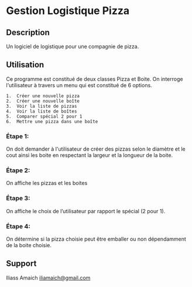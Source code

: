 # Gestion Logistique Pizza

## Description

Un logiciel de logistique pour une compagnie de pizza.

## Utilisation
Ce programme est constitué de deux classes Pizza et Boite. On interroge l'utilisateur à travers un menu qui est constitué de 6 options.

    1.	Créer une nouvelle pizza 
    2.	Créer une nouvelle boîte
    3.	Voir la liste de pizzas
    4.	Voir la liste de boîtes
    5.	Comparer spécial 2 pour 1
    6.	Mettre une pizza dans une boîte

### Étape 1: 
On doit demander à l'utilisateur de créer des pizzas selon le diamètre et le cout ainsi les boite en respectant la largeur et la longueur de la boite.
### Étape 2:
On affiche les pizzas et les boites 
### Étape 3:
On affiche le choix de l’utilisateur par rapport le spécial (2 pour 1).
### Étape 4:
On détermine si la pizza choisie peut être emballer ou non dépendamment de la boite choisie.

## Support
Iliass Amaich iliamaich@gmail.com
